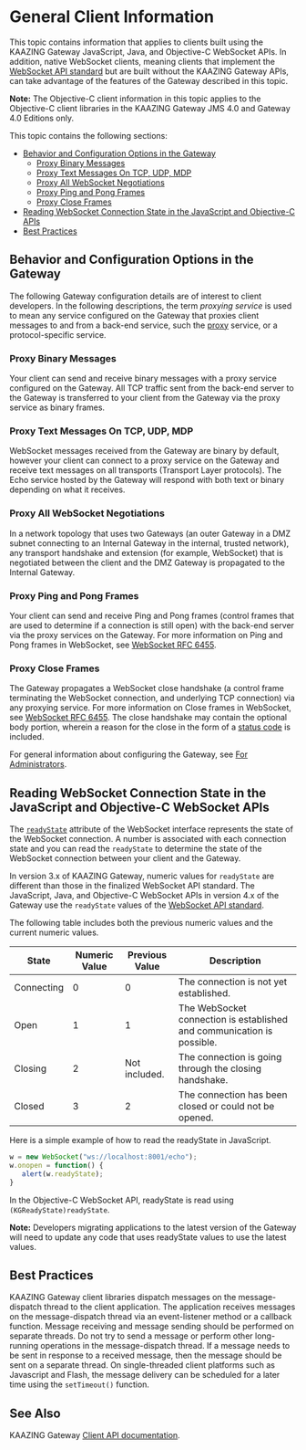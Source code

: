 General Client Information
================================================

This topic contains information that applies to clients built using the KAAZING Gateway JavaScript, Java, and Objective-C WebSocket APIs. In addition, native WebSocket clients, meaning clients that implement the [WebSocket API standard](http://www.w3.org/TR/websockets/) but are built without the KAAZING Gateway APIs, can take advantage of the features of the Gateway described in this topic.

**Note:** The Objective-C client information in this topic applies to the Objective-C client libraries in the KAAZING Gateway JMS 4.0 and Gateway 4.0 Editions only.

This topic contains the following sections:

-   [Behavior and Configuration Options in the Gateway](#behavior-and-configuration-options-in-the-gateway)
    -   [Proxy Binary Messages](#proxy-binary-messages)
    -   [Proxy Text Messages On TCP, UDP, MDP](#proxy-text-messages-on-tcp-udp-mdp)
    -   [Proxy All WebSocket Negotiations](#proxy-all-websocket-negotiations)
    -   [Proxy Ping and Pong Frames](#proxy-ping-and-pong-frames)
    -   [Proxy Close Frames](#proxy-close-frames)
-   [Reading WebSocket Connection State in the JavaScript and Objective-C APIs](#reading-websocket-connection-state-in-the-javascript-and-objective-c-websocket-apis)
-   [Best Practices](#best-practices)

Behavior and Configuration Options in the Gateway
---------------------------------------------------------------------------

The following Gateway configuration details are of interest to client developers. In the following descriptions, the term *proxying service* is used to mean any service configured on the Gateway that proxies client messages to and from a back-end service, such the [proxy](../admin-reference/r_configure_gateway_service.md) service, or a protocol-specific service.

### Proxy Binary Messages

Your client can send and receive binary messages with a proxy service configured on the Gateway. All TCP traffic sent from the back-end server to the Gateway is transferred to your client from the Gateway via the proxy service as binary frames.

### Proxy Text Messages On TCP, UDP, MDP

WebSocket messages received from the Gateway are binary by default, however your client can connect to a proxy service on the Gateway and receive text messages on all transports (Transport Layer protocols). The Echo service hosted by the Gateway will respond with both text or binary depending on what it receives.

### Proxy All WebSocket Negotiations

In a network topology that uses two Gateways (an outer Gateway in a DMZ subnet connecting to an Internal Gateway in the internal, trusted network), any transport handshake and extension (for example, WebSocket) that is negotiated between the client and the DMZ Gateway is propagated to the Internal Gateway.

### Proxy Ping and Pong Frames

Your client can send and receive Ping and Pong frames (control frames that are used to determine if a connection is still open) with the back-end server via the proxy services on the Gateway. For more information on Ping and Pong frames in WebSocket, see [WebSocket RFC 6455](http://tools.ietf.org/html/rfc6455#section-5.5.2).

### Proxy Close Frames

The Gateway propagates a WebSocket close handshake (a control frame terminating the WebSocket connection, and underlying TCP connection) via any proxying service. For more information on Close frames in WebSocket, see [WebSocket RFC 6455](http://tools.ietf.org/html/rfc6455#section-5.5.1). The close handshake may contain the optional body portion, wherein a reason for the close in the form of a [status code](http://tools.ietf.org/html/rfc6455#section-7.4) is included.

For general information about configuring the Gateway, see [For Administrators](../index.md#admin_topics).

Reading WebSocket Connection State in the JavaScript and Objective-C WebSocket APIs
-----------------------------------------------------------------------------------

The [`readyState`](http://www.w3.org/TR/websockets/#dom-websocket-readystate) attribute of the WebSocket interface represents the state of the WebSocket connection. A number is associated with each connection state and you can read the `readyState` to determine the state of the WebSocket connection between your client and the Gateway.

In version 3.x of KAAZING Gateway, numeric values for `readyState` are different than those in the finalized WebSocket API standard. The JavaScript, Java, and Objective-C WebSocket APIs in version 4.x of the Gateway use the `readyState` values of the [WebSocket API standard](http://dev.w3.org/html5/websockets/#dom-websocket-readystate "The WebSocket API").

The following table includes both the previous numeric values and the current numeric values.

| State      | Numeric Value | Previous Value | Description                                                            |
|------------|---------------|----------------|------------------------------------------------------------------------|
| Connecting | 0             | 0              | The connection is not yet established.                                 |
| Open       | 1             | 1              | The WebSocket connection is established and communication is possible. |
| Closing    | 2             | Not included.  | The connection is going through the closing handshake.                 |
| Closed     | 3             | 2              | The connection has been closed or could not be opened.                 |

Here is a simple example of how to read the readyState in JavaScript.

``` js
w = new WebSocket("ws://localhost:8001/echo");
w.onopen = function() {
   alert(w.readyState);
}
```

In the Objective-C WebSocket API, readyState is read using `(KGReadyState)readyState`.

**Note:** Developers migrating applications to the latest version of the Gateway will need to update any code that uses readyState values to use the latest values.

Best Practices
---------------------------------

KAAZING Gateway client libraries dispatch messages on the message-dispatch thread to the client application. The application receives messages on the message-dispatch thread via an event-listener method or a callback function. Message receiving and message sending should be performed on separate threads. Do not try to send a message or perform other long-running operations in the message-dispatch thread. If a message needs to be sent in response to a received message, then the message should be sent on a separate thread. On single-threaded client platforms such as Javascript and Flash, the message delivery can be scheduled for a later time using the `setTimeout()` function.

See Also
--------

KAAZING Gateway [Client API documentation](../index.md).

